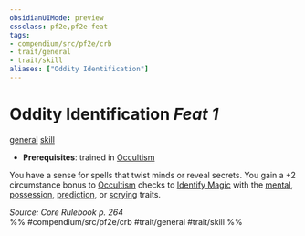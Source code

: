 ```yaml
---
obsidianUIMode: preview
cssclass: pf2e,pf2e-feat
tags:
- compendium/src/pf2e/crb
- trait/general
- trait/skill
aliases: ["Oddity Identification"]
---
```

# Oddity Identification  *Feat 1*  
[general](../../Rules/traits/general.md)  [skill](../../Rules/traits/skill.md)  

- **Prerequisites**: trained in [Occultism](../skills.md#Occultism)

You have a sense for spells that twist minds or reveal secrets. You gain a +2 circumstance bonus to [Occultism](../skills.md#Occultism) checks to [Identify Magic](../../Rules/actions/identify-magic.md) with the [mental](../../Rules/traits/mental.md), [possession](../../Rules/traits/possession.md), [prediction](../../Rules/traits/prediction.md), or [scrying](../../Rules/traits/scrying.md) traits.

*Source: Core Rulebook p. 264*  
%% #compendium/src/pf2e/crb #trait/general #trait/skill %%
